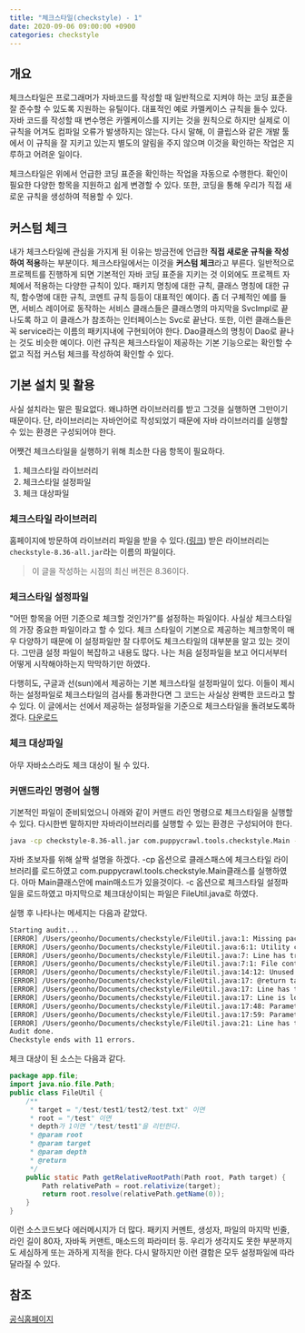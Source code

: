 ```yaml
---
title: "체크스타일(checkstyle) - 1"
date: 2020-09-06 09:00:00 +0900
categories: checkstyle
---
```


## 개요

체크스타일은 프로그래머가 자바코드를 작성할 때 일반적으로 지켜야 하는 코딩 표준을 잘 준수할 수 있도록 지원하는 유틸이다. 대표적인 예로 카멜케이스 규칙을 들수 있다. 자바 코드를 작성할 때 변수명은 카멜케이스를 지키는 것을 원칙으로 하지만 실제로 이 규칙을 어겨도 컴파일 오류가 발생하지는 않는다. 다시 말해, 이 클립스와 같은 개발 툴에서 이 규칙을 잘 지키고 있는지 별도의 알림을 주지 않으며 이것을 확인하는 작업은 지루하고 어려운 일이다.

체크스타일은 위에서 언급한 코딩 표준을 확인하는 작업을 자동으로 수행한다. 확인이 필요한 다양한 항목을 지원하고 쉽게 변경할 수 있다. 또한, 코딩을 통해 우리가 직접 새로운 규칙을 생성하여 적용할 수 있다.

## 커스텀 체크

내가 체크스타일에 관심을 가지게 된 이유는 방금전에 언급한 **직접 새로운 규칙을 작성하여 적용**하는 부분이다. 체크스타일에서는 이것을 **커스텀 체크**라고 부른다. 일반적으로 프로젝트를 진행하게 되면 기본적인 자바 코딩 표준을 지키는 것 이외에도 프로젝트 자체에서 적용하는 다양한 규칙이 있다. 패키지 명칭에 대한 규칙, 클래스 명칭에 대한 규칙, 함수명에 대한 규칙, 코멘트 규칙 등등이 대표적인 예이다. 좀 더 구체적인 예를 들면, 서비스 레이어로 동작하는 서비스 클래스들은 클래스명의 마지막을 SvcImpl로 끝나도록 하고 이 클래스가 참조하는 인터페이스는 Svc로 끝난다. 또한, 이런 클래스들은 꼭 service라는 이름의 패키지내에 구현되어야 한다. Dao클래스의 명칭이 Dao로 끝나는 것도 비슷한 예이다. 이런 규칙은 체크스타일이 제공하는 기본 기능으로는 확인할 수 없고 직접 커스텀 체크를 작성하여 확인할 수 있다.  

## 기본 설치 및 활용

사실 설치라는 말은 필요없다. 왜냐하면 라이브러리를 받고 그것을 실행하면 그만이기 때문이다. 단, 라이브러리는 자바언어로 작성되었기 때문에 자바 라이브러리를 실행할 수 있는 환경은 구성되어야 한다.

어쨋건 체크스타일을 실행하기 위해 최소한 다음 항목이 필요하다.

1. 체크스타일 라이브러리
2. 체크스타일 설정파일
3. 체크 대상파일

### 체크스타일 라이브러리

홈페이지에 방문하여 라이브러리 파일을 받을 수 있다.([링크](https://checkstyle.org/#Download)) 받은 라이브러리는 `checkstyle-8.36-all.jar`라는 이름의 파일이다.

> 이 글을 작성하는 시점의 최신 버전은 8.36이다.

### 체크스타일 설정파일

"어떤 항목을 어떤 기준으로 체크할 것인가?"를 설정하는 파일이다. 사실상 체크스타일의 가장 중요한 파일이라고 할 수 있다. 체크 스타일이 기본으로 제공하는 체크항목이 매우 다양하기 때문에 이 설정파일만 잘 다루어도 체크스타일의 대부분을 알고 있는 것이다. 그만큼 설정 파일이 복잡하고 내용도 많다. 나는 처음 설정파일을 보고 어디서부터 어떻게 시작해야하는지 막막하기만 하였다. 

다행히도, 구글과 선(sun)에서 제공하는 기본 체크스타일 설정파일이 있다. 이들이 제시하는 설정파일로 체크스타일의 검사를 통과한다면 그 코드는 사실상 완벽한 코드라고 할 수 있다. 이 글에서는 선에서 제공하는 설정파일을 기준으로 체크스타일을 돌려보도록하겠다. [다운로드](https://github.com/checkstyle/checkstyle/blob/master/src/main/resources/sun_checks.xml) 

### 체크 대상파일

아무 자바소스라도 체크 대상이 될 수 있다.

### 커맨드라인 명령어 실행

기본적인 파일이 준비되었으니 아래와 같이 커맨드 라인 명령으로 체크스타일을 실행할 수 있다. 다시한번 말하지만 자바라이브러리를 실행할 수 있는 환경은 구성되어야 한다. 

```bash
java -cp checkstyle-8.36-all.jar com.puppycrawl.tools.checkstyle.Main -c sun_checks.xml FileUtil.java
```

자바 초보자를 위해 살짝 설명을 하겠다. -cp 옵션으로 클래스패스에 체크스타일 라이브러리를 로드하였고 com.puppycrawl.tools.checkstyle.Main클래스를 실행하였다. 아마 Main클래스안에 main매소드가 있을것이다. -c 옵션으로 체크스타일 설정파일을 로드하였고 마지막으로 체크대상이되는 파일은 FileUtil.java로 하였다.

실행 후 나타나는 메세지는 다음과 같았다. 

 ```bash
Starting audit...
[ERROR] /Users/geonho/Documents/checkstyle/FileUtil.java:1: Missing package-info.java file. [JavadocPackage]
[ERROR] /Users/geonho/Documents/checkstyle/FileUtil.java:6:1: Utility classes should not have a public or default constructor. [HideUtilityClassConstructor]
[ERROR] /Users/geonho/Documents/checkstyle/FileUtil.java:7: Line has trailing spaces. [RegexpSingleline]
[ERROR] /Users/geonho/Documents/checkstyle/FileUtil.java:7:1: File contains tab characters (this is the first instance). [FileTabCharacter]
[ERROR] /Users/geonho/Documents/checkstyle/FileUtil.java:14:12: Unused @param tag for 'depth'. [JavadocMethod]
[ERROR] /Users/geonho/Documents/checkstyle/FileUtil.java:17: @return tag should be present and have description. [JavadocMethod]
[ERROR] /Users/geonho/Documents/checkstyle/FileUtil.java:17: Line has trailing spaces. [RegexpSingleline]
[ERROR] /Users/geonho/Documents/checkstyle/FileUtil.java:17: Line is longer than 80 characters (found 88). [LineLength]
[ERROR] /Users/geonho/Documents/checkstyle/FileUtil.java:17:48: Parameter root should be final. [FinalParameters]
[ERROR] /Users/geonho/Documents/checkstyle/FileUtil.java:17:59: Parameter target should be final. [FinalParameters]
[ERROR] /Users/geonho/Documents/checkstyle/FileUtil.java:21: Line has trailing spaces. [RegexpSingleline]
Audit done.
Checkstyle ends with 11 errors.
 ```

체크 대상이 된 소스는 다음과 같다. 

```java
package app.file;
import java.nio.file.Path;
public class FileUtil {
	/**
	 * target = "/test/test1/test2/test.txt" 이면
	 * root = "/test" 이면
	 * depth가 1이면 "/test/test1"을 리턴한다.
	 * @param root
	 * @param target
	 * @param depth
	 * @return
	 */
	public static Path getRelativeRootPath(Path root, Path target) {	
		Path relativePath = root.relativize(target);
		return root.resolve(relativePath.getName(0));
	}
}
```

이런 소스코드보다 에러메시지가 더 많다. 패키지 커멘트, 생성자, 파일의 마지막 빈줄, 라인 길이 80자, 자바독 커맨트, 매소드의 파라미터 등. 우리가 생각지도 못한 부분까지도 세심하게 또는 과하게 지적을 한다. 다시 말하지만 이런 결함은 모두 설정파일에 따라 달라질 수 있다. 

## 참조

[공식홈페이지](https://checkstyle.sourceforge.io/)

